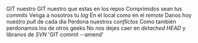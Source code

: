 GIT nuestro
GIT nuestro que estas en los repos 
Comprimidos sean tus *commits*
Venga a nosotros tu *log*
En el local como en el *remote*
Danos hoy nuestro *pull* de cada dia
Perdona nuestros *conflictos*
Como también perdonamos los de otros geeks 
No nos dejes caer en *detached HEAD*
y libranos de *SVN*
'GIT commit --amend'
